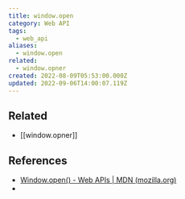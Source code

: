 ```yaml
---
title: window.open
category: Web API
tags:
  - web_api
aliases:
  - window.open
related:
  - window.opner
created: 2022-08-09T05:53:00.000Z
updated: 2022-09-06T14:00:07.119Z
---
```


## Related

- [[window.opner]]

## References

- [Window.open() - Web APIs | MDN (mozilla.org)](https://developer.mozilla.org/en-US/docs/Web/API/Window/open)
-
